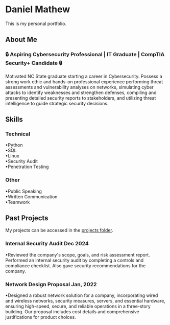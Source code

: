 # Daniel Mathew 
This is my personal portfolio.

## About Me
### 🔒 Aspiring Cybersecurity Professional | IT Graduate | CompTIA Security+ Candidate 🔒

Motivated NC State graduate starting a career in Cybersecurity. Possess a strong work ethic and hands-on professional experience performing threat assessments and vulnerability analyses on networks, simulating cyber attacks to identify weaknesses and strengthen defenses, compiling and presenting detailed security reports to stakeholders, and utilizing threat intelligence to guide strategic security decisions.

## Skills
### Technical
•Python <br>
•SQL <br>
•Linux <br>
•Security Audit <br>
•Penetration Testing <br>

### Other
•Public Speaking <br>
•Written Communication <br>
•Teamwork <br>

## Past Projects
My projects can be accessed in the [projects folder](projects).

### Internal Security Audit                                                                                                                                                                Dec 2024
•Reviewed the company's scope, goals, and risk assessment report. Performed an internal security audit by completing a controls and compliance checklist. Also gave security recommendations for the company.

### Network Design Proposal   										                                                                                                                                        Jan, 2022
•Designed a robust network solution for a company, incorporating wired and wireless networks, security measures, servers, and essential hardware, ensuring high-speed, secure, and reliable operations in a three-story building. Our proposal includes cost details and comprehensive justifications for product choices.	




